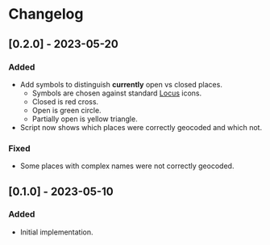# Changelog

## [0.2.0] - 2023-05-20

### Added

- Add symbols to distinguish **currently** open vs closed places.
  - Symbols are chosen against standard [Locus](https://www.locusmap.app/) icons.
  - Closed is red cross.
  - Open is green circle.
  - Partially open is yellow triangle.
- Script now shows which places were correctly geocoded and which not.

### Fixed

- Some places with complex names were not correctly geocoded.

## [0.1.0] - 2023-05-10

### Added

- Initial implementation.